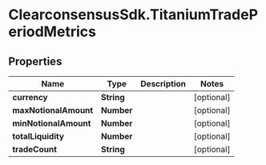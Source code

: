 # ClearconsensusSdk.TitaniumTradePeriodMetrics

## Properties

Name | Type | Description | Notes
------------ | ------------- | ------------- | -------------
**currency** | **String** |  | [optional] 
**maxNotionalAmount** | **Number** |  | [optional] 
**minNotionalAmount** | **Number** |  | [optional] 
**totalLiquidity** | **Number** |  | [optional] 
**tradeCount** | **String** |  | [optional] 


